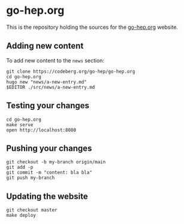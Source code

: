# go-hep.org

This is the repository holding the sources for the [go-hep.org](https://go-hep.org) website.

## Adding new content

To add new content to the `news` section:

```
git clone https://codeberg.org/go-hep/go-hep.org
cd go-hep.org
hugo new "news/a-new-entry.md"
$EDITOR ./src/news/a-new-entry.md
```

## Testing your changes

```
cd go-hep.org
make serve
open http://localhost:8080
```

## Pushing your changes

```
git checkout -b my-branch origin/main
git add -p
git commit -m "content: bla bla"
git push my-branch
```

## Updating the website

```
git checkout master
make deploy
```
